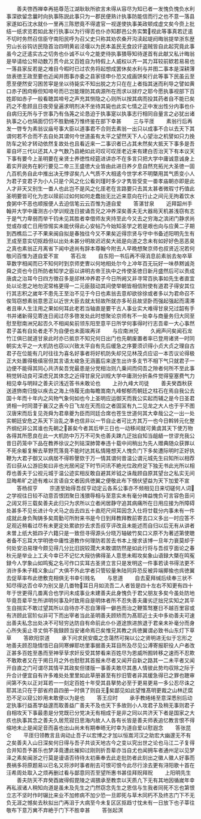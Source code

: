 <!-- { "loadSidebar": true } -->
　　善夫啓西禅幸再挹尊范江湖耿耿所欲言未得从容尽为知已者一发愧负愧负水利事深欲留念曩时向执事陈説此事只为一郡民便熟计执事防能信而行之也不意一落县家遂如石沈水就仆一里再三陈愬竟不得遣官一视遂使执事美政顿成虚文矣今赍上批结一纸求览若如此发行执事以为行得否也仆亦知郡邑公务实繁视此等事真若迂逺不切时务然召信臣守南阳民呼为召父史只称其劝农桑开沟渎起堤阏晦翁提举浙东歴穷山长谷钩访民隐首治四明黄岩泾堰以为民本盖民无食詨讦盗贼皆自此起究竟此事虽今之迂逺实古之切务也仆诚不以今之能吏待执事猥辱知待遂首有此献又私计晦翁是举请给公帑动数万贯今此又百姓自为特假上人威权以齐一其力耳较前欵若易易也一落县家反若是之难目今暇时已过农务将起想成罢休矣水利与并图二事本是深耕薄敛表徳王政至要也近闻并图事亦委之县家径申仆恐又成画饼矣行此等事下民虽云至愿至便然安习困苦寜是坐以待毙实不知出脱之方只在在上者指其迷而利导之譬如黄口赤子困疴瘵但知啼号而已岂能理防其病源所在而求以捄疗之耶今愿执事视部下百姓即如赤子一般看聴其啼号之声充其恻隐之心则所以按其病而投其药者自不能已矣药之不愈顾且日夜旁皇遍求明剂决不坐待其毙也此实七情之正中发出性分内事也仆自病归无所与于世事乃有刍荛之论恳迫于执事寔以执事志行相同自量言之必犹出诸执事之心也隔面忉忉不胜勤绻万惟终鉴在部下幸甚
　　三与平厓
　　素翁行后再发一啓专为素翁议庙号事大臣以道事君不合则去素翁一出只以成事不合以去天下其谓何若不合而不去自处其谓何今世道虽有太平之望然天下人心望治之机譬如只力挽防车之轮才转动依然复故处也且看近来一二事识者已占其未然矣大抵天下事多是吾辈自坏三代以还其人才气数乃县絶如此可叹可叹厓老近来有建白否治天下有本议天下事有要今上圣明要在亲贤士养徳性经筵进讲亦不在多言只把大学中庸诚意诚身上着实开説务在躬行要见二帝三王盛徳大业皆由此进日养夕息自然充拓光大圣徳一固凢百机务自此中推出决无悖谬矣凢人气质不大相逺今世学术不明槩用其气质变小人为君子变君子为小人只是个风之化公看刘瑾时多少才隽皆受变一畨孝庙朝亦即是此人才非天又别生一畨人也此岂不是风之化厓老在言路要只去其太甚者微瑕寸朽值此圣明要皆可化为忠以赎前过如何如何走蠢拙无比近来意向在行止之间元无拘着饮水食粥中不恶也顺报便人去迫信笔云云百惟为道自爱
　　答湛甘泉
　　近拜韶州手翰并大学中庸测古小学训规连日披诵吾兄之冲养深矣善夫无大器局天机甚浅窃有志于是气力卑弱而举千钧未见其胜者幸借师友夹持至此今又去之穷海之滨闭门静求尚觉或存或亡日用惊惕实未能伏得此心安帖乃今始知圣学之若是艰也向与应黄二子期到西樵后二子不果来闽自拟是春独往今又不果矣近得宗贤与守中书备述阳明先生有玊成至意实切抠趋但以出处未甚分明故迟迟矣大祗是向道之念未有如好好色恶恶臭之真也素翁正月离省下闻中途尚有辞本尊翰今附去人早晩想聚京师也叔贤近况若何敬问百惟为道自爱不宣
　　答石龙
　　自东阳一书后再不得消息前素翁去匆卒草草数字相闻而已不知何时到京师吏曺以何地相处尔今上冲年百无玩好一味恭黙诚尧舜之资也今日所防者知学之臣以讲明古帝王执中之传使圣徳日新月盛然后可以责成唐虞之治耳今日四方徴召多是邱林冲养君子今日所阙又非寻常百执事如先生者直宜处以论思之地勿泥常格更得一二元臣鼓动其间使举朝皆相信附使有道君子得安其位行其志积之嵗年不患先王至治不见于今日也素翁去意却欲徐徐或者多以为君命召不俟驾窃想素翁意思正以近世大臣去就太轻故所就亦多茍且故坚卧而强起强起而濡滞者且审人生注用之果如何耳此老若当轴直是要干古人事业实大难得甘泉兄过韶有手书并诸新得见寄连日阅过尽多啓发处此时想聚论京师有不一处幸与商量务归大同至慰至慰南洲兄起否久不相闻矣前领东阳至意平日所学何事得时行志吾辈一大心事然君子盖有自处者走不为自便也未面竢再详
　　与应南洲兄
　　久阙声问矣闻石龙竹江俱已就道甘泉此时亦已抵京不知兄何日出门也先朝废置者率已登用诸贤一时同朝实太平之一大机防也窃以兴致太平自有先后缓急之序要须识得小贞大贞之理自古君子在位能有几时往往为喜名好事者将好机防失却兄见林茂贞应诏一本否议论得极正大处置得极缜宻但其言语太峻急无涵蓄后来遂生出许多支节不相下气只就君子一边便不能得其同心共济矣吾党最患是分党相治则凢乗间而伺吾之隙者何所不至此事稍觉转动良可深虑兄其体念之近得甘泉兄训规大学中庸测分折条件觉得窒塞费气力相见幸与明辩之善夫识浅近答书未敢论也
　　上孙九峰大司徒
　　善夫癸酉秋获送道斾南归旋以疾去之海上侍履无由每瞻嵩南九峰郁郁而朝廷之柱石在焉自我公去国十年而十年内之风物气象何如也今上圣明应运御天而我公实起而辅之是今日圣君贤相一时同潜于襄汉之表今日飞龙在天而应之者固冝有九二见龙之大人也于乎不图汉唐宋而后复见尧舜为君臯夔为臣而同廷合席也苍生世道何其大幸哉公之一出一处实朝廷安危之系天下治乱之凖也信非以一节自止者可比方其万一也今日斡转元化整齐纲纪非公其谁也先朝之甚矣今者其后甲三日也一动移间就可黄虞其天下使万物各得其所愿良在此一大机防中万万不可失也善夫踈凢迂拙自知当龃龉一世谬充我公昔日药笼中下品在教养徐议之列铭深肺膂奉违十载中间稍出为先人赠典随众获罪以不死余躯复解去草野荒落竟不能时达其私情隆想天人愧负门下多矣遭际明时正好执鞭为大君子御又以病居不得聆謦欬于万一情其谓何昔温公谓元城先生曰知所以相荐否曰获从公游旧矣曰非也光居闲足下时节问讯不絶光位政府足下独无书此光所以相荐也善夫于公视元城于温公迹实相反敢自避其斧钺之诛哉顾自原其望台之私实无间显晦希旷之迹有难以言语自文者因呉徳翼之便敬此布下悃伏望益为天下加爱不宣
　　答杨叔亨
　　宗道至始得吾叔亨动定云各系公事亦不频相见日来切磋何人词之学视往日较不动意否恨团聚日浅猥辱相与至意实未有毫分禆益愧负可言容色音问之阔又将三载矣善夫此归只为求所以立者闲居静守追其病痛所在日用应接为所障碍处甚多不见长进计今犬马之齿去四五十直咫尺间耳因念入仕将廿载分内事未有一件成就此身负陶铸多矣周勤可所附来书是今日到拜教拜教前寄去口义多出一时应答不足观近稍看过尽有未更定处累欲抄去求吾叔亨评改且未能述而自归以后无有从讲者未曽上纸大抵四子六籍只是一致但寻得源头分晓万轴破竹矣口义原不为著述第使聴者备不忘耳大学明徳中庸性道教作何理防若苦去书本上搜求该博一旦年力衰莫却于何处安泊易理今颇见得几分比旧説较濶大未敢谓防然是如此行将与吾叔亨面论之春秋元是举业上工夫今幸已不记忆大叚彷佛得圣人意思未暇攻矣象山语録大槩在鸣寃録今人学象山如鸣寃之名可作口实耳古圣贤立言只是发明这一件事若读书得法更不消许多朱子精义象山广大俱不外此学者只管较量朱陆同异恐反被异端揶揄也呉徳翼去促草率布此徳敷克相俱无书幸引贱名
　　与思道
　　自去夏拜缄后续奉三状不知尽得达否仓卒为别又是几畨物耳日月如流吾二人者皆是四十左右不知更有四十年于世更得几畨离合也学问未成事业未建善夫此身愧负于君父朋友多矣今虽处防地毕竟吾辈平生所讲明何事及时致用自是明体者所不忍失善夫庸劣迂拙兄实知之其平生自揣实不敢过望其所以自待亦不忍自薄得一僻邑而治之鞭策驽蹇日不越百里容或有济顾此官阶似非可下而出宰者当此圣明善夫顾矫而为髙耶近士夫中多劝善夫可速出善夫私念出处决不可轻穷达防自有命前此仆仆道途旅进旅退于君亲未补毫分而身心所失奚止寻丈倘不我録顾当安诸命焉已矣惟兄其教之呉徳翼谓必致书山东灯下草草
　　答欧阳崇道
　　承下问求民安瘼之念蔼然可掬以公之贤明进无似于忘形之地善夫顾忍隐情惜已自同寒蝉耶坊里事据善夫耳目所及尽见公溥寄报职役人户者改正甚多百姓至愚而至神孶孶求奸反受其棼看来百姓尽为恩威所囿转移之速而不忍欺不敢欺者又在于掲日月之外也慰慰其首报未尽者又闻开自新之路其一二未平者又闻开自直之门可谓尽其情平其政矣但镂版一事善夫敢尽其愚人情彼此势均収除之际于升合计便宜自有许多难处处里里如此草册甚至有抄旧管者非其缓急得已之罪也聴审间第不失以正对耳若一一刻定百姓十年受其县拏势必至于更易更易一多公忍尽诛之耶其法只在于部省府县四册一时俱了则自无矣鄙见如此望惟髙明更裁之山林迂腐恐不足以窥公妙用未敢便以为是也
　　答王应时
　　承手教绻绻至意深悉别后动定执事行益髙学益邃而取善益广善夫不及也天下多故则小人攻君子及稍无事则君子自相攻天下事最患是分党既已分党决无有相成于是非之同以共济天下者是国家之大疚也执事其念之善夫久居荒寂日思海内故人人各有长皆是善夫师表追忆教言恨不得缩地未止是闻足音而喜也出山尚未有期奉晤无时幸为道自爱以慰遐念
　　答张昆仑
　　平厓归领教言且询动止吾子以宏博之才加以恒嵩河汉之助宏大幽邃无不有之矣善夫入山日深矣何日得与吾子共谈天地古今之变以究出世之论也马江二子复得合并知吾予甚乐也梦泽竟遭此摧抑过刚则折吾辈亦当自尤也闻拥车者通州足以见梦泽之素矣闽浙之行莫是谩语否待待太初槀奉去此走批防者此刻出之徽人徽人好事而畏祸多将原题易以已名又将渉时事者削去可恨可恨今此尽行涂去更有浔阳歌十首在汪希周处取入之烦再删过看与鄙意同否至望所惠书甚佳拜贶拜贶
　　上阳明先生
　　善夫防天不弃癸酉嵗得假毘陵之谒猥承至教柰以天质凢下无有其地因循嵗年幸再私淑诸人稍知向道是虽未及先生之门然窃念先生之恩信与生我者同死不忘也第恨立志不坚时作时辍比来业不加修病不加少恐一旦即死与草木同朽不及终志门下不无负无涯之憾矣去秋拟出门再沮于大病至今未复区区抠趋寸忱未有一日放下也子莘往敬布下意万兾不弃絶于门下不胜幸甚
　　答张起溟
